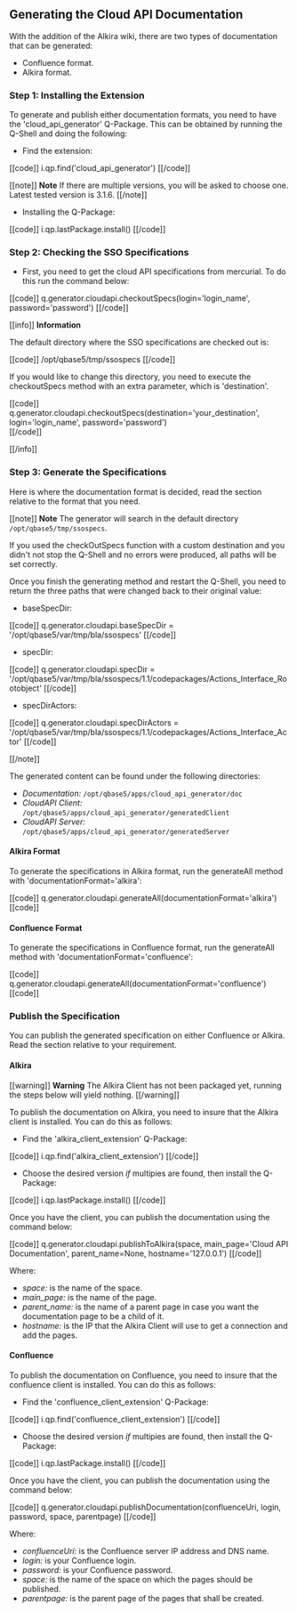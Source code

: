 ## Generating the Cloud API Documentation

With the addition of the Alkira wiki, there are two types of documentation that can be generated:

* Confluence format.
* Alkira format.

### Step 1: Installing the Extension

To generate and publish either documentation formats, you need to have the 'cloud_api_generator' Q-Package. This can be obtained by running the Q-Shell and doing the following:

* Find the extension:

[[code]]
i.qp.find('cloud_api_generator')
[[/code]]

[[note]]
**Note** 
If there are multiple versions, you will be asked to choose one. Latest tested version is 3.1.6.
[[/note]]

* Installing the Q-Package:

[[code]]
i.qp.lastPackage.install()
[[/code]]

### Step 2: Checking  the SSO Specifications

* First, you need to get the cloud API specifications from mercurial. To do this run the command below:

[[code]]
q.generator.cloudapi.checkoutSpecs(login='login_name', password='password')
[[/code]]

[[info]]
**Information**

The default directory where the SSO specifications are checked out is:

[[code]]
/opt/qbase5/tmp/ssospecs
[[/code]]

If you would like to change this directory, you need to execute the checkoutSpecs method with an extra parameter, which is 'destination'.

[[code]]
q.generator.cloudapi.checkoutSpecs(destination='your_destination', login='login_name', password='password')  
[[/code]]

[[/info]]


### Step 3: Generate the Specifications

Here is where the documentation format is decided, read the section relative to the format that you need.

[[note]]
**Note**
The generator will search in the default directory `/opt/qbase5/tmp/ssospecs`.

If you used the checkOutSpecs function with a custom destination and you didn't not stop the Q-Shell and no errors were produced, all paths will be set correctly.

Once you finish the generating method and restart the Q-Shell, you need to return the three paths that were changed back to their original value:

* baseSpecDir:

[[code]]
q.generator.cloudapi.baseSpecDir = '/opt/qbase5/var/tmp/bla/ssospecs'
[[/code]]

* specDir:

[[code]]
q.generator.cloudapi.specDir = '/opt/qbase5/var/tmp/bla/ssospecs/1.1/codepackages/Actions_Interface_Rootobject'
[[/code]]

* specDirActors:

[[code]]
q.generator.cloudapi.specDirActors = '/opt/qbase5/var/tmp/bla/ssospecs/1.1/codepackages/Actions_Interface_Actor'
[[/code]]

[[/note]]

The generated content can be found under the following directories:

* *Documentation:* `/opt/qbase5/apps/cloud_api_generator/doc`
* *CloudAPI Client:* `/opt/qbase5/apps/cloud_api_generator/generatedClient`
* *CloudAPI Server:* `/opt/qbase5/apps/cloud_api_generator/generatedServer`


#### Alkira Format

To generate the specifications in Alkira format, run the generateAll method with 'documentationFormat='alkira':

[[code]]
q.generator.cloudapi.generateAll(documentationFormat='alkira')
[[code]]


#### Confluence Format

To generate the specifications in Confluence format, run the generateAll method with 'documentationFormat='confluence':

[[code]]
q.generator.cloudapi.generateAll(documentationFormat='confluence')
[[code]]


### Publish the Specification

You can publish the generated specification on either Confluence or Alkira. Read the section relative to your requirement.

#### Alkira

[[warning]]
**Warning** 
The Alkira Client has not been packaged yet, running the steps below will yield nothing.
[[/warning]]

To publish the documentation on Alkira, you need to insure that the Alkira client is installed. You can do this as follows:

* Find the 'alkira_client_extension' Q-Package:

[[code]]
i.qp.find('alkira_client_extension')
[[/code]]

* Choose the desired version *if* multipies are found, then install the Q-Package:

[[code]]
i.qp.lastPackage.install()
[[/code]]

Once you have the client, you can publish the documentation using the command below:

[[code]]
q.generator.cloudapi.publishToAlkira(space, main_page='Cloud API Documentation', parent_name=None, hostname='127.0.0.1')
[[/code]]

Where:

* *space:* is the name of the space.
* *main_page:* is the name of the page.
* *parent_name:* is the name of a parent page in case you want the documentation page to be a child of it.
* *hostname:* is the IP that the Alkira Client will use to get a connection and add the pages.


#### Confluence

To publish the documentation on Confluence, you need to insure that the confluence client is installed. You can do this as follows:

* Find the 'confluence_client_extension' Q-Package:

[[code]]
i.qp.find('confluence_client_extension')
[[/code]]

* Choose the desired version *if* multipies are found, then install the Q-Package:

[[code]]
i.qp.lastPackage.install()
[[/code]]

Once you have the client, you can publish the documentation using the command below:

[[code]]
q.generator.cloudapi.publishDocumentation(confluenceUri, login, password, space, parentpage)
[[/code]]

Where:

* *confluenceUri:* is the Confluence server IP address and DNS name.
* *login:* is your Confluence login.
* *password:* is your Confluence password.
* *space:* is the name of the space on which the pages should be published.
* *parentpage:* is the parent page of the pages that shall be created.
